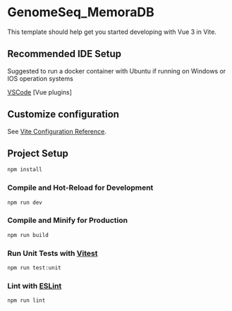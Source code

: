 # GenomeSeq_MemoraDB

This template should help get you started developing with Vue 3 in Vite.

## Recommended IDE Setup

Suggested to run a docker container with Ubuntu if running on Windows or IOS operation systems

[VSCode](https://code.visualstudio.com/)
[Vue plugins]

## Customize configuration

See [Vite Configuration Reference](https://vitejs.dev/config/).

## Project Setup

```sh
npm install
```

### Compile and Hot-Reload for Development

```sh
npm run dev
```

### Compile and Minify for Production

```sh
npm run build
```

### Run Unit Tests with [Vitest](https://vitest.dev/)

```sh
npm run test:unit
```

### Lint with [ESLint](https://eslint.org/)

```sh
npm run lint
```
